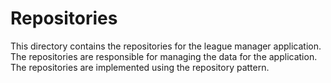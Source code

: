 # Repositories

This directory contains the repositories for the league manager application. The repositories are responsible for
managing the data for the application. The repositories are implemented using the repository pattern.
